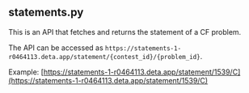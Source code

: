 ## statements.py
This is an API that fetches and returns the statement of a CF problem. 

The API can be accessed as `https://statements-1-r0464113.deta.app/statement/{contest_id}/{problem_id}`.

Example: [https://statements-1-r0464113.deta.app/statement/1539/C](https://statements-1-r0464113.deta.app/statement/1539/C)